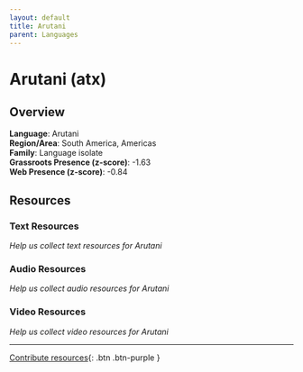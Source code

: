 ```yaml
---
layout: default
title: Arutani
parent: Languages
---
```


# Arutani (atx)

## Overview

**Language**: Arutani  
**Region/Area**: South America, Americas  
**Family**: Language isolate  
**Grassroots Presence (z-score)**: -1.63  
**Web Presence (z-score)**: -0.84  

## Resources

### Text Resources
*Help us collect text resources for Arutani*

### Audio Resources
*Help us collect audio resources for Arutani*

### Video Resources
*Help us collect video resources for Arutani*

---

[Contribute resources](https://forms.office.com/e/1SfLJx3u1r){: .btn .btn-purple }
